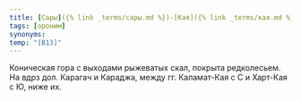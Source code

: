 ```yaml
---
title: [Сары]({% link _terms/сары.md %})-[Кая]({% link _terms/кая.md %}) III
tags: [ороним]
synonyms:
temp: "[В13]"
---
```


Коническая гора с выходами рыжеватых скал, покрыта редколесьем. На вдрз дол.
Карагач и Караджа, между гг. Каламат-Кая с С и Харт-Кая с Ю, ниже их.
